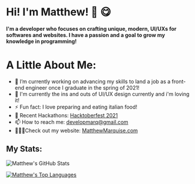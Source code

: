 # Hi! I'm Matthew! 👋 😋
#### I'm a developer who focuses on crafting unique, modern, UI/UXs for softwares and websites. I have a passion and a goal to grow my knowledge in programming!

<!--![Matthew's Profile Image](https://github.com/MattMarquise/MattMarquise/blob/master/profileimage.png)-->
<!--**MattMarquise/MattMarquise** is a ✨ _special_ ✨ repository because its `README.md` (this file) appears on your GitHub profile.-->
# A Little About Me:
  - 🔭 I’m currently working on advancing my skills to land a job as a front-end engineer once I graduate in the spring of 2021!
  - 🌱 I'm currently the ins and outs of UI/UX design currently and i'm loving it!
  - ⚡ Fun fact: I love preparing and eating italian food!
  - 🥳 Recent Hackathons: [Hacktoberfest 2021](https://hacktoberfest.digitalocean.com/)
  - 📫 How to reach me: developmarq@gmail.com
  - 👨🏼‍💻Check out my website: [MatthewMarquise.com](https://matthewmarquise.com)
  <!-- - 💬 Ask me about: -->
 
## My Stats:

![Matthew's GitHub Stats](https://github-readme-stats.vercel.app/api/?username=MattMarquise&show_icons=true&title_color=fff&icon_color=79ff97&text_color=9f9f9f&bg_color=151515)

[![Matthew's Top Languages](https://github-readme-stats.vercel.app/api/top-langs/?username=MattMarquise&show_icons=true&title_color=fff&icon_color=79ff97&text_color=9f9f9f&bg_color=151515)](https://github.com/anuraghazra/github-readme-stats)
